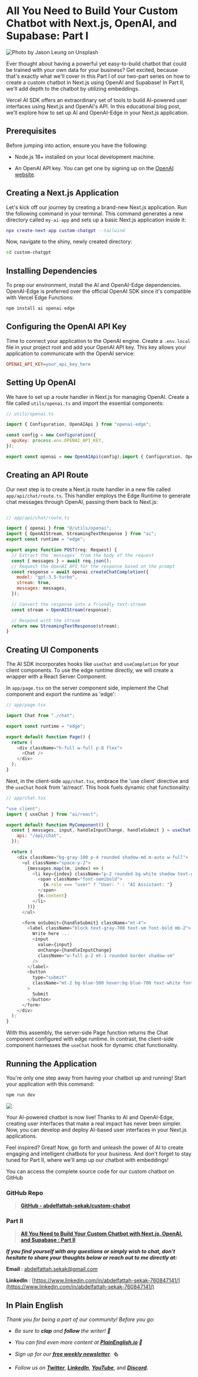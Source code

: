 # All You Need to Build Your Custom Chatbot with Next.js, OpenAI, and Supabase: Part I

![Photo by [Jason Leung](https://unsplash.com/@ninjason?utm_source=medium&utm_medium=referral) on [Unsplash](https://unsplash.com?utm_source=medium&utm_medium=referral)](https://miro.medium.com/0*I1bDRecwAKUyNCVG)

Ever thought about having a powerful yet easy-to-build chatbot that could be trained with your own data for your business? Get excited, because that's exactly what we'll cover in this Part I of our two-part series on how to create a custom chatbot in Next.js using OpenAI and Supabase! In Part II, we'll add depth to the chatbot by utilizing embeddings.

Vercel AI SDK offers an extraordinary set of tools to build AI-powered user interfaces using Next.js and OpenAI's API. In this educational blog post, we'll explore how to set up AI and OpenAI-Edge in your Next.js application.

## Prerequisites

Before jumping into action, ensure you have the following:

- Node.js 18+ installed on your local development machine.

- An OpenAI API key. You can get one by signing up on the [OpenAI website](https://beta.openai.com/signup/).

## Creating a Next.js Application

Let's kick off our journey by creating a brand-new Next.js application. Run the following command in your terminal. This command generates a new directory called `my-ai-app` and sets up a basic Next.js application inside it:

```lua
npx create-next-app custom-chatgpt --tailwind
```

Now, navigate to the shiny, newly created directory:

```bash
cd custom-chatgpt
```

## Installing Dependencies

To prep our environment, install the AI and OpenAI-Edge dependencies. OpenAI-Edge is preferred over the official OpenAI SDK since it's compatible with Vercel Edge Functions:

```typescript
npm install ai openai-edge
```

## Configuring the OpenAI API Key

Time to connect your application to the OpenAI engine. Create a `.env.local` file in your project root and add your OpenAI API key. This key allows your application to communicate with the OpenAI service:

```ini
OPENAI_API_KEY=your_api_key_here
```

## Setting Up OpenAI

We have to set up a route handler in Next.js for managing OpenAI. Create a file called `utils/openai.ts` and import the essential components:

```javascript
// utils/openai.ts

import { Configuration, OpenAIApi } from "openai-edge";

const config = new Configuration({
  apiKey: process.env.OPENAI_API_KEY,
});

export const openai = new OpenAIApi(config);import { Configuration, OpenAIApi } from "openai-edge";const config = new Configuration({ apiKey: process.env.OPENAI_API_KEY,});export const openai = new OpenAIApi(config);
```

## Creating an API Route

Our next step is to create a Next.js route handler in a new file called `app/api/chat/route.ts`. This handler employs the Edge Runtime to generate chat messages through OpenAI, passing them back to Next.js:

```javascript

// app/api/chat/route.ts

import { openai } from "@/utils/openai";
import { OpenAIStream, StreamingTextResponse } from "ai";
export const runtime = "edge";

export async function POST(req: Request) {
  // Extract the `messages` from the body of the request
  const { messages } = await req.json();
  // Request the OpenAI API for the response based on the prompt
  const response = await openai.createChatCompletion({
    model: "gpt-3.5-turbo",
    stream: true,
    messages: messages,
  });

  // Convert the response into a friendly text-stream
  const stream = OpenAIStream(response);

  // Respond with the stream
  return new StreamingTextResponse(stream);
}
```

## Creating UI Components

The AI SDK incorporates hooks like `useChat` and `useCompletion` for your client components. To use the edge runtime directly, we will create a wrapper with a React Server Component:

In `app/page.tsx` on the server component side, implement the Chat component and export the runtime as 'edge':

```javascript
// app/page.tsx

import Chat from "./chat";

export const runtime = "edge";

export default function Page() {
  return (
    <div className="h-full w-full p-8 flex">
      <Chat />
    </div>
  );
}
```

Next, in the client-side `app/chat.tsx`, embrace the 'use client' directive and the `useChat` hook from 'ai/react'. This hook fuels dynamic chat functionality:

```javascript
// app/chat.tsx

"use client";
import { useChat } from "ai/react";

export default function MyComponent() {
  const { messages, input, handleInputChange, handleSubmit } = useChat({
    api: "/api/chat",
  });

  return (
    <div className="bg-gray-100 p-4 rounded shadow-md m-auto w-full">
      <ul className="space-y-2">
        {messages.map((m, index) => (
          <li key={index} className="p-2 rounded bg-white shadow text-gray-700">
            <span className="font-semibold">
              {m.role === "user" ? "User: " : "AI Assistant: "}
            </span>
            {m.content}
          </li>
        ))}
      </ul>

      <form onSubmit={handleSubmit} className="mt-4">
        <label className="block text-gray-700 text-sm font-bold mb-2">
          Write here ...
          <input
            value={input}
            onChange={handleInputChange}
            className="w-full p-2 mt-1 rounded border shadow-sm"
          />
        </label>
        <button
          type="submit"
          className="mt-2 bg-blue-500 hover:bg-blue-700 text-white font-bold py-2 px-4 rounded focus:outline-none focus:shadow-outline"
        >
          Submit
        </button>
      </form>
    </div>
  );
}
```

With this assembly, the server-side Page function returns the Chat component configured with edge runtime. In contrast, the client-side component harnesses the `useChat` hook for dynamic chat functionality.

## Running the Application

You're only one step away from having your chatbot up and running! Start your application with this command:

```typescript
npm run dev
```

![](https://miro.medium.com/1*7JnAOP5ZCuGEoTEsk7-shA.png)

Your AI-powered chatbot is now live! Thanks to AI and OpenAI-Edge, creating user interfaces that make a real impact has never been simpler. Now, you can develop and deploy AI-based user interfaces in your Next.js applications.

Feel inspired? Great! Now, go forth and unleash the power of AI to create engaging and intelligent chatbots for your business. And don't forget to stay tuned for Part II, where we'll amp up our chatbot with embeddings!

You can access the complete source code for our custom chatbot on GitHub

### GitHub Repo

> [**GitHub - abdelfattah-sekak/custom-chabot**](https://github.com/abdelfattah-sekak/custom-chabot)

### Part II

> [**All You Need to Build Your Custom Chatbot with Next.js, OpenAI, and Supabase : Part II**](https://medium.com/@abdelfattah.sekak/all-you-need-to-build-your-custom-chatbot-with-nextjs-openai-and-supabase-part-ii-7e4270cb5ddf)

_**If you find yourself with any questions or simply wish to chat, don't hesitate to share your thoughts below or reach out to me directly at:**_

**Email** : abdelfattah.sekak@gmail.com

**LinkedIn** : [https://www.linkedin.com/in/abdelfattah-sekak-760847141/](https://www.linkedin.com/in/abdelfattah-sekak-760847141/)

## In Plain English

_Thank you for being a part of our community! Before you go:_

- _Be sure to **clap** and **follow** the writer! 👏_ 

- _You can find even more content at **[PlainEnglish.io](https://plainenglish.io/) 🚀**_ 

- _Sign up for our **[free weekly newsletter](http://newsletter.plainenglish.io/)**. 🗞 ️_

- _Follow us on **[Twitter](https://twitter.com/inPlainEngHQ)**_, _**[LinkedIn](https://www.linkedin.com/company/inplainenglish/)**_, _**[YouTube](https://www.youtube.com/channel/UCtipWUghju290NWcn8jhyAw)**_, and _**[Discord](https://discord.gg/GtDtUAvyhW).**_